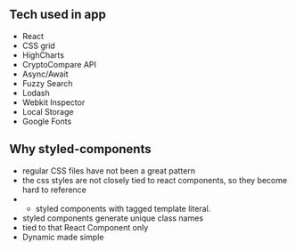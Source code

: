 ## Tech used in app
- React
- CSS grid
- HighCharts
- CryptoCompare API
- Async/Await
- Fuzzy Search
- Lodash
- Webkit Inspector
- Local Storage
- Google Fonts


## Why styled-components
- regular CSS files have not been a great pattern
- the css styles are not closely tied to react components, so they become hard to reference
- * styled components with tagged template literal.
- styled components generate unique class names
- tied to that React Component only
- Dynamic made simple